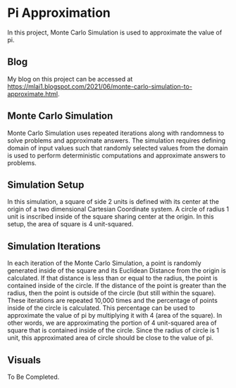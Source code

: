 # Pi Approximation
In this project, Monte Carlo Simulation is used to approximate the value of pi.  

## Blog 
My blog on this project can be accessed at https://mlai1.blogspot.com/2021/06/monte-carlo-simulation-to-approximate.html.

## Monte Carlo Simulation
Monte Carlo Simulation uses repeated iterations along with randomness to solve problems and approximate answers. The simulation requires
defining domain of input values such that randomly selected values from the domain is used to perform deterministic computations and
approximate answers to problems. 

## Simulation Setup
In this simulation, a square of side 2 units is defined with its center at the origin of a two dimensional Cartesian Coordinate system. 
A circle of radius 1 unit is inscribed inside of the square sharing center at the origin. In this setup, the area of square is 
4 unit-squared.  

## Simulation Iterations
In each iteration of the Monte Carlo Simulation, a point is randomly generated inside of the square and its Euclidean Distance from the 
origin is calculated. If that distance is less than or equal to the radius, the point is contained inside of the circle. If the distance
of the point is greater than the radius, then the point is outside of the circle (but still within the square). These iterations are 
repeated 10,000 times and the percentage of points inside of the circle is calculated. This percentage can be used to approximate the
value of pi by multiplying it with 4 (area of the square). In other words, we are approximating the portion of 4 unit-squared area of square
that is contained inside of the circle. Since the radius of circle is 1 unit, this approximated area of circle should be close to the value of pi. 

## Visuals
To Be Completed.